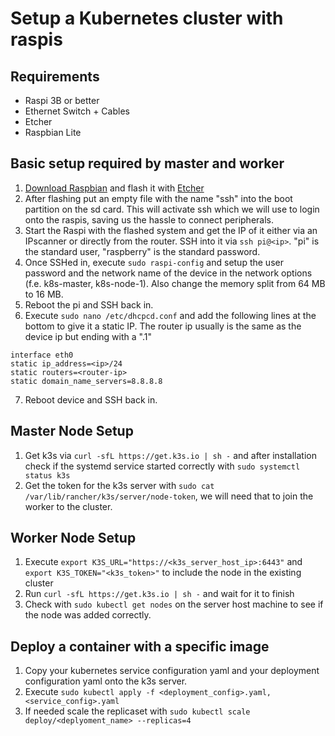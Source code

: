 # Setup a Kubernetes cluster with raspis

## Requirements

- Raspi 3B or better 
- Ethernet Switch + Cables
- Etcher
- Raspbian Lite

## Basic setup required by master and worker

1. [Download Raspbian](https://www.raspberrypi.org/downloads/raspbian/) and flash it with [Etcher](https://www.balena.io/etcher/)
2. After flashing put an empty file with the name "ssh" into the boot partition on the sd card. This will activate ssh which we will use to login onto the raspis, saving us the hassle to connect peripherals.
3. Start the Raspi with the flashed system and get the IP of it either via an IPscanner or directly from the router. SSH into it via `ssh pi@<ip>`. "pi" is the standard user, "raspberry" is the standard password.
4. Once SSHed in, execute `sudo raspi-config` and setup the user password and the network name of the device in the network options (f.e. k8s-master, k8s-node-1). Also change the memory split from 64 MB to 16 MB.
5. Reboot the pi and SSH back in.
6. Execute `sudo nano /etc/dhcpcd.conf` and add the following lines at the bottom to give it a static IP. The router ip usually is the same as the device ip but ending with a ".1"

```
interface eth0
static ip_address=<ip>/24
static routers=<router-ip>
static domain_name_servers=8.8.8.8
```

7. Reboot device and SSH back in. 

## Master Node Setup

1. Get k3s via `curl -sfL https://get.k3s.io | sh -` and after installation check if the systemd service started correctly with `sudo systemctl status k3s`
2. Get the token for the k3s server with `sudo cat /var/lib/rancher/k3s/server/node-token`, we will need that to join the worker to the cluster.

## Worker Node Setup

1. Execute `export K3S_URL="https://<k3s_server_host_ip>:6443"` and `export K3S_TOKEN="<k3s_token>"` to include the node in the existing cluster
2. Run `curl -sfL https://get.k3s.io | sh -` and wait for it to finish
3. Check with `sudo kubectl get nodes` on the server host machine to see if the node was added correctly.

## Deploy a container with a specific image

1. Copy your kubernetes service configuration yaml and your deployment configuration yaml onto the k3s server.
2. Execute `sudo kubectl apply -f <deployment_config>.yaml,<service_config>.yaml`
3. If needed scale the replicaset with `sudo kubectl scale deploy/<deplyoment_name> --replicas=4` 